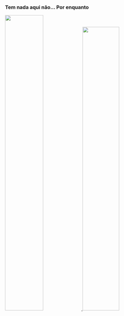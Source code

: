 ### Tem nada aqui não... Por enquanto

<div>
  <a href="https://github.com/ethicalhak">
    <img width="50%" src="https://github-readme-stats.vercel.app/api?username=ethicalhak&show_icons=true&theme=dracula">
    <img width="49%" src="https://github-readme-stats.vercel.app/api/top-langs/?username=ethicalhak&langs_count=4&layout=compact&theme=dracula">
</div>
